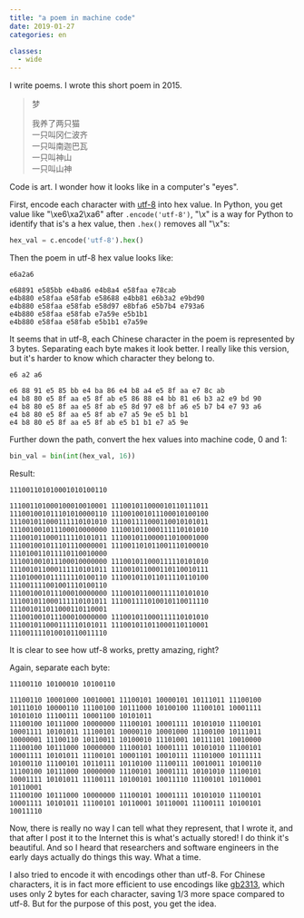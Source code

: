 ```yaml
---
title: "a poem in machine code"
date: 2019-01-27
categories: en

classes:
  - wide
---
```


I write poems. I wrote this short poem in 2015.

>梦
>
>我养了两只猫  
>一只叫冈仁波齐  
>一只叫南迦巴瓦  
>一只叫神山  
>一只叫山神  

Code is art. I wonder how it looks like in a computer's "eyes".

First, encode each character with [utf-8](https://en.wikipedia.org/wiki/UTF-8) into hex value. In Python, you get value like "\xe6\xa2\xa6" after `.encode('utf-8')`, "\x" is a way for Python to identify that is's a hex value, then `.hex()` removes all "\x"s:
```python
hex_val = c.encode('utf-8').hex()
```

Then the poem in utf-8 hex value looks like:
```
e6a2a6

e68891 e585bb e4ba86 e4b8a4 e58faa e78cab
e4b880 e58faa e58fab e58688 e4bb81 e6b3a2 e9bd90
e4b880 e58faa e58fab e58d97 e8bfa6 e5b7b4 e793a6
e4b880 e58faa e58fab e7a59e e5b1b1
e4b880 e58faa e58fab e5b1b1 e7a59e
```

It seems that in utf-8, each Chinese character in the poem is represented by 3 bytes. Separating each byte makes it look better. I really like this version, but it's harder to know which character they belong to.
```
e6 a2 a6

e6 88 91 e5 85 bb e4 ba 86 e4 b8 a4 e5 8f aa e7 8c ab
e4 b8 80 e5 8f aa e5 8f ab e5 86 88 e4 bb 81 e6 b3 a2 e9 bd 90
e4 b8 80 e5 8f aa e5 8f ab e5 8d 97 e8 bf a6 e5 b7 b4 e7 93 a6
e4 b8 80 e5 8f aa e5 8f ab e7 a5 9e e5 b1 b1
e4 b8 80 e5 8f aa e5 8f ab e5 b1 b1 e7 a5 9e
```

Further down the path, convert the hex values into machine code, 0 and 1:
```python
bin_val = bin(int(hex_val, 16))
```

Result:
```
111001101010001010100110

111001101000100010010001 111001011000010110111011 111001001011101010000110 111001001011100010100100 111001011000111110101010 111001111000110010101011
111001001011100010000000 111001011000111110101010 111001011000111110101011 111001011000011010001000 111001001011101110000001 111001101011001110100010 111010011011110110010000
111001001011100010000000 111001011000111110101010 111001011000111110101011 111001011000110110010111 111010001011111110100110 111001011011011110110100 111001111001001110100110
111001001011100010000000 111001011000111110101010 111001011000111110101011 111001111010010110011110 111001011011000110110001
111001001011100010000000 111001011000111110101010 111001011000111110101011 111001011011000110110001 111001111010010110011110
```

It is clear to see how utf-8 works, pretty amazing, right?

Again, separate each byte:
```
11100110 10100010 10100110

11100110 10001000 10010001 11100101 10000101 10111011 11100100 10111010 10000110 11100100 10111000 10100100 11100101 10001111 10101010 11100111 10001100 10101011
11100100 10111000 10000000 11100101 10001111 10101010 11100101 10001111 10101011 11100101 10000110 10001000 11100100 10111011 10000001 11100110 10110011 10100010 11101001 10111101 10010000
11100100 10111000 10000000 11100101 10001111 10101010 11100101 10001111 10101011 11100101 10001101 10010111 11101000 10111111 10100110 11100101 10110111 10110100 11100111 10010011 10100110
11100100 10111000 10000000 11100101 10001111 10101010 11100101 10001111 10101011 11100111 10100101 10011110 11100101 10110001 10110001
11100100 10111000 10000000 11100101 10001111 10101010 11100101 10001111 10101011 11100101 10110001 10110001 11100111 10100101 10011110
```

Now, there is really no way I can tell what they represent, that I wrote it, and that after I post it to the Internet this is what's actually stored! I do think it's beautiful. And so I heard that researchers and software engineers in the early days actually do things this way. What a time.

I also tried to encode it with encodings other than utf-8. For Chinese characters, it is in fact more efficient to use encodings like [gb2313](https://en.wikipedia.org/wiki/GB_2312), which uses only 2 bytes for each character, saving 1/3 more space compared to utf-8. But for the purpose of this post, you get the idea.
